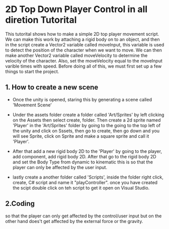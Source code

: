 # 2D Top Down Player Control in all diretion Tutorital
This tutorital shows how to make a simple 2D top player movement script. We can make this work by attaching a rigid body on to an object, and then in the script create a Vector2 variable called moveInput, this variable is used to detect the position of the character when we want to move. We can then make another Vector2 variable called moveVelocity to determine the velocity of the character. Also, set the moveVelocity equal to the moveInput varible times with speed. Before doing all of this, we must first set up a few things to start the project.

## 1. How to create a new scene

- Once the unity is opened, staring this by generating a scene called 'Movement Scene'

- Under the assets folder create a folder called 'Art/Sprites' by left clicking on the Assets then select create, folder. Then create a 2d sprite named 'Player' in the 'Art/Sprites' folder by going to the going to the top left of the unity and click on Sssets, then go to create, then go down and you will see Sprite, click on Sprite and make a square sprite and call it 'Player'.

- After that add a new rigid body 2D to the 'Player' by going to the player, add component, add rigid body 2D. After that go to the rigid body 2D and set the Body Type from dynamic to kinematic this is so that the player can only be affected by the user input. 

- lastly create a another folder called 'Scripts', inside the folder right click, create, C# script and name it "playController". once you have created the scipt double click on teh script to get it open on Visual Studio.


## 2.Coding






so that the player can only get affected by the control/user input but on the other hand does't get affected by the external force or the gravity.

